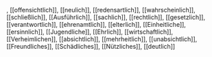 , [[offensichtlich]], [[neulich]], [[redensartlich]], [[wahrscheinlich]], [[schließlich]], [[Ausführlich]], [[sachlich]], [[rechtlich]], [[gesetzlich]], [[verantwortlich]], [[ehrenamtlich]], [[elterlich]], [[Einheitliche]], [[ersinnlich]], [[Jugendliche]], [[Ehrlich]], [[wirtschaftlich]], [[Verheimlichen]], [[absichtlich]], [[mehrheitlich]], [[unabsichtlich]], [[Freundliches]], [[Schädliches]], [[Nützliches]], [[deutlich]]